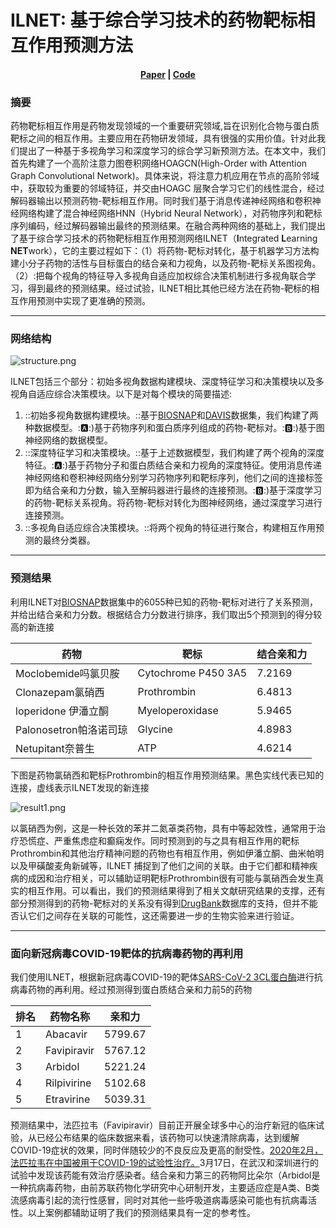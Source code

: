 # ILNET: 基于综合学习技术的药物靶标相互作用预测方法

<center><h4><strong><a href="https://arxiv.org/pdf/1703.10593.pdf">Paper</a> | <a href="https://github.com/DanastyChen/ILNET">Code</a> </strong> </h4></center>

### 摘要

药物靶标相互作用是药物发现领域的一个重要研究领域,旨在识别化合物与蛋白质靶标之间的相互作用。主要应用在药物研发领域，具有很强的实用价值。针对此我们提出了一种基于多视角学习和深度学习的综合学习新预测方法。在本文中，我们首先构建了一个高阶注意力图卷积网络HOAGCN(High-Order with Attention Graph Convolutional Network)。具体来说，将注意力机应用在节点的高阶邻域中，获取较为重要的邻域特征，并交由HOAGC 层聚合学习它们的线性混合，经过解码器输出以预测药物-靶标相互作用。同时我们基于消息传递神经网络和卷积神经网络构建了混合神经网络HNN（Hybrid Neural Network），对药物序列和靶标序列编码，经过解码器输出最终的预测结果。在融合两种网络的基础上，我们提出了基于综合学习技术的药物靶标相互作用预测网络ILNET（**I**ntegrated **L**earning **NET**work），它的主要过程如下：（1）将药物-靶标对转化，基于机器学习方法构建小分子药物的活性与目标蛋白的结合亲和力视角，以及药物-靶标关系图视角。（2）:把每个视角的特征导入多视角自适应加权综合决策机制进行多视角联合学习，得到最终的预测结果。经过试验，ILNET相比其他已经方法在药物-靶标的相互作用预测中实现了更准确的预测。

---

### 网络结构

![structure.png](https://res.craft.do/user/full/41716790-91a4-25e3-372a-c3f9a46d771c/DA39E330-EB22-445F-8C13-2EAE95FD60E5_2/htqkWfpRb7hxKBVG9Cr6PmVPrd66kTySeQmlJ1t76A0z/structure.png)

ILNET包括三个部分：初始多视角数据构建模块、深度特征学习和决策模块以及多视角自适应综合决策模块。以下是对每个模块的简要描述:

1. ::初始多视角数据构建模块。::基于[BIOSNAP](https://snap.stanford.edu/biodata/)和[DAVIS](https://tdcommons.ai/multi_pred_tasks/dti/#davis)数据集，我们构建了两种数据模型。::a::)基于药物序列和蛋白质序列组成的药物-靶标对。::b::)基于图神经网络的数据模型。
2. ::深度特征学习和决策模块。::基于上述数据模型，我们构建了两个视角的深度特征。::a::)基于药物分子和蛋白质结合亲和力视角的深度特征。使用消息传递神经网络和卷积神经网络分别学习药物序列和靶标序列，他们之间的连接标签即为结合亲和力分数，输入至解码器进行最终的连接预测。::b::)基于深度学习的药物-靶标关系视角。将药物-靶标对转化为图神经网络，通过深度学习进行连接预测。
3. ::多视角自适应综合决策模块。::将两个视角的特征进行聚合，构建相互作用预测的最终分类器。

---

### 预测结果

利用ILNET对[BIOSNAP](craftdocs://open?blockId=E0F2DE54-EEE1-43F3-893C-AEE6761DEA10&spaceId=41716790-91a4-25e3-372a-c3f9a46d771c)数据集中的6055种已知的药物-靶标对进行了关系预测，并给出结合亲和力分数。根据结合力分数进行排序，我们取出5个预测到的得分较高的新连接

| 药物                | 靶标                  | 结合亲和力  |
| ----------------- | ------------------- | ------ |
| Moclobemide吗氯贝胺   | Cytochrome P450 3A5 | 7.2169 |
| Clonazepam氯硝西     | Prothrombin         | 6.4813 |
| loperidone 伊潘立酮   | Myeloperoxidase     | 5.9465 |
| Palonosetron帕洛诺司琼 | Glycine             | 4.8983 |
| Netupitant奈普生     | ATP                 | 4.6214 |

下图是药物氯硝西和靶标Prothrombin的相互作用预测结果。黑色实线代表已知的连接，虚线表示ILNET发现的新连接

![result1.png](https://res.craft.do/user/full/41716790-91a4-25e3-372a-c3f9a46d771c/091A1407-27A4-471F-BA68-C0BD924664EC_2/wA7PxYnQyVSViniZj7xCKku68vypgY4v2yEJ5Rxt7E4z/result1.png)

以氯硝西为例，这是一种长效的苯并二氮䓬类药物，具有中等起效性，通常用于治疗恐慌症、严重焦虑症和癫痫发作。同时预测到的与之具有相互作用的靶标Prothrombin和其他治疗精神问题的药物也有相互作用，例如伊潘立酮、曲米帕明以及甲磺酸麦角新碱等，ILNET 捕捉到了他们之间的关联。由于它们都和精神疾病的成因和治疗相关，可以辅助证明靶标Prothrombin很有可能与氯硝西会发生真实的相互作用。可以看出，我们的预测结果得到了相关文献研究结果的支撑，还有部分预测得到的药物-靶标对的关系没有得到[DrugBank](https://go.drugbank.com/)数据库的支持，但并不能否认它们之间存在关联的可能性，这还需要进一步的生物实验来进行验证。

---

### 面向新冠病毒COVID-19靶体的抗病毒药物的再利用

我们使用ILNET，根据新冠病毒COVID-19的靶体[SARS-CoV-2 3CL蛋白酶](https://www.nature.com/articles/s41586-020-2223-y)进行抗病毒药物的再利用。经过预测得到蛋白质结合亲和力前5的药物

| 排名 | 药物名称        | 亲和力     |
| -- | ----------- | ------- |
| 1  | Abacavir    | 5799.67 |
| 2  | Favipiravir | 5767.12 |
| 3  | Arbidol     | 5221.24 |
| 4  | Rilpivirine | 5102.68 |
| 5  | Etravirine  | 5039.31 |

预测结果中，法匹拉韦（Favipiravir）目前正开展全球多中心的治疗新冠的临床试验，从已经公布结果的临床数据来看，该药物可以快速清除病毒，达到缓解COVID-19症状的效果，同时伴随较少的不良反应及更高的耐受性。[2020年2月，法匹拉韦在中国被用于COVID-19的试验性治疗。](https://www.nature.com/articles/d41573-020-00016-0)3月17日，在武汉和深圳进行的试验中发现该药能有效治疗感染者。结合亲和力第三的药物阿比朵尔（Arbidol是一种抗病毒药物，由前苏联药物化学研究中心研制开发，主要适应症是A类、B类流感病毒引起的流行性感冒，同时对其他一些呼吸道病毒感染可能也有抗病毒活性。以上案例都辅助证明了我们的预测结果具有一定的参考性。



